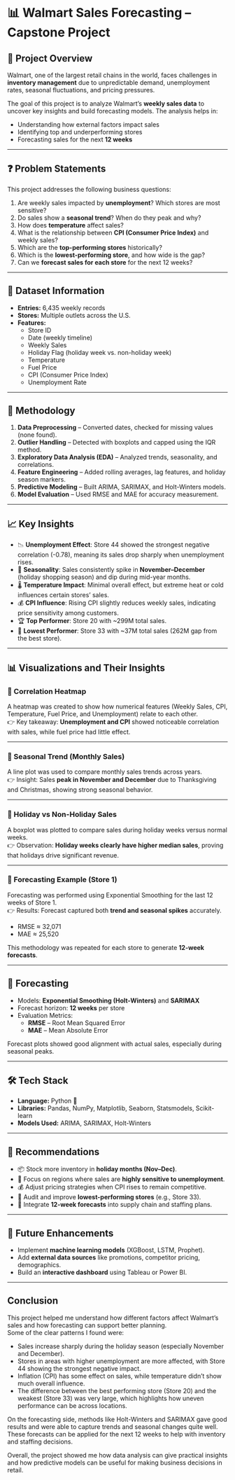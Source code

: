 # 📊 Walmart Sales Forecasting – Capstone Project  

## 📝 Project Overview  
Walmart, one of the largest retail chains in the world, faces challenges in **inventory management** due to unpredictable demand, unemployment rates, seasonal fluctuations, and pricing pressures.  

The goal of this project is to analyze Walmart’s **weekly sales data** to uncover key insights and build forecasting models. The analysis helps in:  
- Understanding how external factors impact sales  
- Identifying top and underperforming stores  
- Forecasting sales for the next **12 weeks**  

---

## ❓ Problem Statements  
This project addresses the following business questions:  

1. Are weekly sales impacted by **unemployment**? Which stores are most sensitive?  
2. Do sales show a **seasonal trend**? When do they peak and why?  
3. How does **temperature** affect sales?  
4. What is the relationship between **CPI (Consumer Price Index)** and weekly sales?  
5. Which are the **top-performing stores** historically?  
6. Which is the **lowest-performing store**, and how wide is the gap?  
7. Can we **forecast sales for each store** for the next 12 weeks?  

---

## 📂 Dataset Information  
- **Entries:** 6,435 weekly records  
- **Stores:** Multiple outlets across the U.S.  
- **Features:**  
  - Store ID  
  - Date (weekly timeline)  
  - Weekly Sales  
  - Holiday Flag (holiday week vs. non-holiday week)  
  - Temperature  
  - Fuel Price  
  - CPI (Consumer Price Index)  
  - Unemployment Rate  

---

## 🔧 Methodology  
1. **Data Preprocessing** – Converted dates, checked for missing values (none found).  
2. **Outlier Handling** – Detected with boxplots and capped using the IQR method.  
3. **Exploratory Data Analysis (EDA)** – Analyzed trends, seasonality, and correlations.  
4. **Feature Engineering** – Added rolling averages, lag features, and holiday season markers.  
5. **Predictive Modeling** – Built ARIMA, SARIMAX, and Holt-Winters models.  
6. **Model Evaluation** – Used RMSE and MAE for accuracy measurement.  

---

## 📈 Key Insights  
- 📉 **Unemployment Effect**: Store 44 showed the strongest negative correlation (-0.78), meaning its sales drop sharply when unemployment rises.  
- 🎄 **Seasonality**: Sales consistently spike in **November–December** (holiday shopping season) and dip during mid-year months.  
- 🌡️ **Temperature Impact**: Minimal overall effect, but extreme heat or cold influences certain stores’ sales.  
- 💰 **CPI Influence**: Rising CPI slightly reduces weekly sales, indicating price sensitivity among customers.  
- 🏆 **Top Performer**: Store 20 with ~299M total sales.  
- 🚨 **Lowest Performer**: Store 33 with ~37M total sales (262M gap from the best store).  

---

## 📊 Visualizations and Their Insights  

### 🔹 Correlation Heatmap  
A heatmap was created to show how numerical features (Weekly Sales, CPI, Temperature, Fuel Price, and Unemployment) relate to each other.  
👉 Key takeaway: **Unemployment and CPI** showed noticeable correlation with sales, while fuel price had little effect.  

---

### 🔹 Seasonal Trend (Monthly Sales)  
A line plot was used to compare monthly sales trends across years.  
👉 Insight: Sales **peak in November and December** due to Thanksgiving and Christmas, showing strong seasonal behavior.  

---

### 🔹 Holiday vs Non-Holiday Sales  
A boxplot was plotted to compare sales during holiday weeks versus normal weeks.  
👉 Observation: **Holiday weeks clearly have higher median sales**, proving that holidays drive significant revenue.  

---

### 🔹 Forecasting Example (Store 1)  
Forecasting was performed using Exponential Smoothing for the last 12 weeks of Store 1.  
👉 Results: Forecast captured both **trend and seasonal spikes** accurately.  
- RMSE ≈ 32,071  
- MAE ≈ 25,520  

This methodology was repeated for each store to generate **12-week forecasts**.  

---

## 🔮 Forecasting  
- Models: **Exponential Smoothing (Holt-Winters)** and **SARIMAX**  
- Forecast horizon: **12 weeks** per store  
- Evaluation Metrics:  
  - **RMSE** – Root Mean Squared Error  
  - **MAE** – Mean Absolute Error  

Forecast plots showed good alignment with actual sales, especially during seasonal peaks.  

---

## 🛠️ Tech Stack  
- **Language:** Python 🐍  
- **Libraries:** Pandas, NumPy, Matplotlib, Seaborn, Statsmodels, Scikit-learn  
- **Models Used:** ARIMA, SARIMAX, Holt-Winters  

---

## 📌 Recommendations  
- 📦 Stock more inventory in **holiday months (Nov–Dec)**.  
- 👷 Focus on regions where sales are **highly sensitive to unemployment**.  
- 💰 Adjust pricing strategies when CPI rises to remain competitive.  
- 🏬 Audit and improve **lowest-performing stores** (e.g., Store 33).  
- 🔮 Integrate **12-week forecasts** into supply chain and staffing plans.  

---

## 🚀 Future Enhancements  
- Implement **machine learning models** (XGBoost, LSTM, Prophet).  
- Add **external data sources** like promotions, competitor pricing, demographics.  
- Build an **interactive dashboard** using Tableau or Power BI.  

---

## Conclusion  

This project helped me understand how different factors affect Walmart’s sales and how forecasting can support better planning.  
Some of the clear patterns I found were:  

- Sales increase sharply during the holiday season (especially November and December).  
- Stores in areas with higher unemployment are more affected, with Store 44 showing the strongest negative impact.  
- Inflation (CPI) has some effect on sales, while temperature didn’t show much overall influence.  
- The difference between the best performing store (Store 20) and the weakest (Store 33) was very large, which highlights how uneven performance can be across locations.  

On the forecasting side, methods like Holt-Winters and SARIMAX gave good results and were able to capture trends and seasonal changes quite well. These forecasts can be applied for the next 12 weeks to help with inventory and staffing decisions.  

Overall, the project showed me how data analysis can give practical insights and how predictive models can be useful for making business decisions in retail.  
